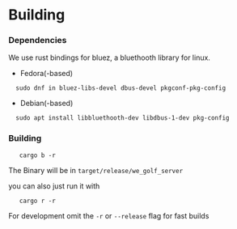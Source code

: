 # Building
### Dependencies
We use rust bindings for bluez, a bluethooth library for linux.
- Fedora(-based)
```
  sudo dnf in bluez-libs-devel dbus-devel pkgconf-pkg-config
```

- Debian(-based)
```
  sudo apt install libbluethooth-dev libdbus-1-dev pkg-config
```

### Building

```
   cargo b -r
```
The Binary will be in `target/release/we_golf_server`

you can also just run it with

```
   cargo r -r
```

For development omit the `-r` or `--release` flag for fast builds

